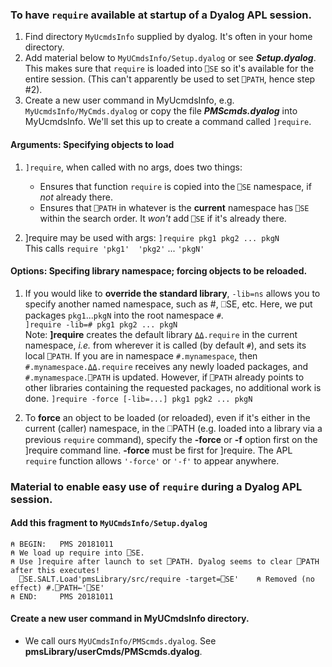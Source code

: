 ### To have `require` available at startup of a Dyalog APL session.
1. Find directory `MyUcmdsInfo` supplied by dyalog. It's often in your home directory.
1. Add material below to `MyUCmdsInfo/Setup.dyalog` or see ___Setup.dyalog___.
This makes sure that `require` is loaded into `⎕SE` so it's available for the entire session.
(This can't apparently be used to set `⎕PATH`, hence step #2).
1. Create a new user command in MyUcmdsInfo, e.g. `MyUcmdsInfo/MyCmds.dyalog` or copy the file ___PMScmds.dyalog___ into MyUcmdsInfo.
We'll set this up to create a command called `]require`. <br>

#### Arguments: Specifying objects to load
1. `]require`, when called with no args, does two things:
   - Ensures that function `require` is copied into the `⎕SE` namespace, if _not_ already there.
   - Ensures that `⎕PATH` in whatever is the __current__ namespace has `⎕SE` within the search order. It _won't_ add `⎕SE` if it's already there.
   
1. ]require may be used with args:
   `]require pkg1 pkg2 ... pkgN`<br>
   This calls `require 'pkg1'  'pkg2'` ... `'pkgN'` <br>
  
#### Options: Specifing library namespace; forcing objects to be reloaded.

1. If you would like to __override the standard library__, `-lib=ns` allows you to specify another named namespace, such as #, ⎕SE, etc. Here, we put packages `pkg1`...`pkgN` into the root namespace `#`.<br>
   `]require -lib=# pkg1 pkg2 ... pkgN`          <br>
   Note: __]require__ creates the default library `⍙⍙.require` in the current namespace, _i.e._ from wherever it is called (by default `#`), and sets its local `⎕PATH`.  If you are in namespace `#.mynamespace`, then `#.mynamespace.⍙⍙.require` receives any newly loaded packages, and  `#.mynamespace.⎕PATH` is updated. However, if `⎕PATH` already points to other libraries containing the requested packages, no additional work is done.
   `]require -force [-lib=...] pkg1 pgk2 ... pkgN` <br>
   
2. To __force__ an object to be loaded (or reloaded), even if it's either in the current (caller) namespace, in the ⎕PATH (e.g. loaded into a library via a previous `require` command), specify the __-force__ or __-f__ option first on the ]require command line.
   __-force__ must be first for ]require. The APL `require` function allows `'-force'` or `'-f'` to appear anywhere.

### Material to enable easy use of `require` during a Dyalog APL session.
#### Add this fragment to `MyUCmdsInfo/Setup.dyalog`

```
⍝ BEGIN:   PMS 20181011
⍝ We load up require into ⎕SE.
⍝ Use ]require after launch to set ⎕PATH. Dyalog seems to clear ⎕PATH after this executes!
  ⎕SE.SALT.Load'pmsLibrary/src/require -target=⎕SE'    ⍝ Removed (no effect) #.⎕PATH←'⎕SE'
⍝ END:     PMS 20181011
```

#### Create a new user command in MyUCmdsInfo directory. 
- We call ours `MyUCmdsInfo/PMScmds.dyalog`. See __pmsLibrary/userCmds/PMScmds.dyalog__.

